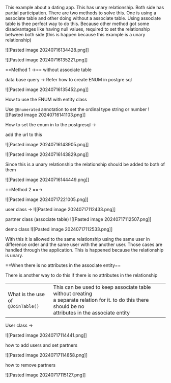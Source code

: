 This example about a dating app. This has unary relationship. Both side has partial participation. There are two methods to solve this. One is using a associate table and other doing without a associate table. Using associate table is thee perfect way to do this. Because other method got some disadvantages like having null values, required to set the relationship between both side (this is happen because this example is a unary relationship)

![[Pasted image 20240716134428.png]]



![[Pasted image 20240716135221.png]]

==Method 1 ->== without associate table

data base query -> Refer how to create ENUM in postgre sql

![[Pasted image 20240716135452.png]]

How to use the ENUM with entity class

Use `@Enumerated` annotation to set the ordinal type string or number
![[Pasted image 20240716141103.png]]

How to set the enum in to the postgresql ->

add the url to this

![[Pasted image 20240716143905.png]]

![[Pasted image 20240716143829.png]]


Since this is a unary relationship the relationship should be added to both of them

![[Pasted image 20240716144449.png]]

==Method 2 ==-> 

![[Pasted image 20240717221005.png]]

user class -> 
![[Pasted image 20240717112433.png]]

partner class (associate table)
![[Pasted image 20240717112507.png]]

demo class 
![[Pasted image 20240717112533.png]]

With this it is allowed to the same relationship using the same user in difference order and the same user with the another  user. Those cases are handled through the application. This is happened because the relationship is unary.

==When there is no attributes in the associate entity==

There is another way to do this if there is no attributes in the relationship


|                                       |                                                                                                                                                                |
| ------------------------------------- | -------------------------------------------------------------------------------------------------------------------------------------------------------------- |
| What is the use of <br>`@JoinTable()` | This can be used to keep associate table without creating <br>a separate relation for it. to do this there should be no <br>attributes in the associate entity |
User class -> 

![[Pasted image 20240717114441.png]]

how to add users and set partners

![[Pasted image 20240717114858.png]]

how to remove partners 

![[Pasted image 20240717115127.png]]